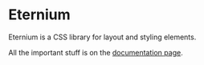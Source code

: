 # Eternium

Eternium is a CSS library for layout and styling elements.

All the important stuff is on the [documentation page](https://vorticode.github.io/eternium/).
